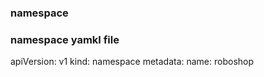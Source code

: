 ### namespace 
### namespace yamkl file
apiVersion: v1
kind: namespace
metadata: 
  name: roboshop  